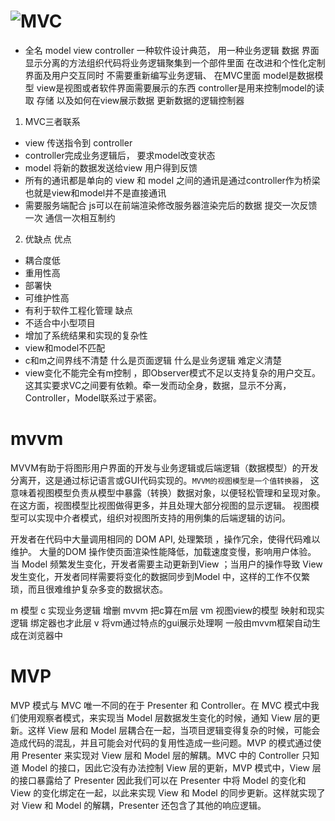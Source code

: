 # ![MVC](https://zhuanlan.zhihu.com/p/79899786)
* 全名 model view controller 一种软件设计典范， 用一种业务逻辑 数据 界面显示分离的方法组织代码将业务逻辑聚集到一个部件里面 在改进和个性化定制界面及用户交互同时 不需要重新编写业务逻辑、
在MVC里面 model是数据模型 view是视图或者软件界面需要展示的东西 controller是用来控制model的读取 存储 以及如何在view展示数据  更新数据的逻辑控制器
1. MVC三者联系 
* view 传送指令到 controller
* controller完成业务逻辑后， 要求model改变状态
* model 将新的数据发送给view 用户得到反馈
* 所有的通讯都是单向的 view 和 model 之间的通讯是通过controller作为桥梁 也就是view和model并不是直接通讯
* 需要服务端配合 js可以在前端渲染修改服务器渲染完后的数据 提交一次反馈一次  通信一次相互制约
2. 优缺点
优点 
* 耦合度低
* 重用性高
* 部署快
* 可维护性高
* 有利于软件工程化管理
缺点
* 不适合中小型项目
* 增加了系统结果和实现的复杂性
* view和model不匹配 
* c和m之间界线不清楚 什么是页面逻辑 什么是业务逻辑 难定义清楚
* view变化不能完全有m控制 ，即Observer模式不足以支持复杂的用户交互。这其实要求VC之间要有依赖。牵一发而动全身，数据，显示不分离，Controller，Model联系过于紧密。

# mvvm 
MVVM有助于将图形用户界面的开发与业务逻辑或后端逻辑（数据模型）的开发分离开，这是通过标记语言或GUI代码实现的。`MVVM的视图模型是一个值转换器`， 这意味着视图模型负责从模型中暴露（转换）数据对象，以便轻松管理和呈现对象。在这方面，视图模型比视图做得更多，并且处理大部分视图的显示逻辑。 视图模型可以实现中介者模式，组织对视图所支持的用例集的后端逻辑的访问。

开发者在代码中大量调用相同的 DOM API, 处理繁琐 ，操作冗余，使得代码难以维护。
大量的DOM 操作使页面渲染性能降低，加载速度变慢，影响用户体验。
当 Model 频繁发生变化，开发者需要主动更新到View ；当用户的操作导致 View 发生变化，开发者同样需要将变化的数据同步到Model 中，这样的工作不仅繁琐，而且很难维护复杂多变的数据状态。

m 模型
c 实现业务逻辑 增删 mvvm 把c算在m层
vm 视图view的模型 映射和现实逻辑 绑定器也才此层
v 将vm通过特点的gui展示处理啊 一般由mvvm框架自动生成在浏览器中

# MVP
MVP 模式与 MVC 唯一不同的在于 Presenter 和 Controller。在 MVC 模式中我们使用观察者模式，来实现当 Model 层数据发生变化的时候，通知 View 层的更新。这样 View 层和 Model 层耦合在一起，当项目逻辑变得复杂的时候，可能会造成代码的混乱，并且可能会对代码的复用性造成一些问题。MVP 的模式通过使用 Presenter 来实现对 View 层和 Model 层的解耦。MVC 中的
Controller 只知道 Model 的接口，因此它没有办法控制 View 层的更新，MVP 模式中，View 层的接口暴露给了 Presenter 因此我们可以在 Presenter 中将 Model 的变化和 View 的变化绑定在一起，以此来实现 View 和 Model 的同步更新。这样就实现了对 View 和 Model 的解耦，Presenter 还包含了其他的响应逻辑。
